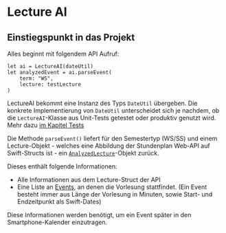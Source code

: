 # Lecture AI

## Einstiegspunkt in das Projekt

Alles beginnt mit folgendem API Aufruf:

```
let ai = LectureAI(dateUtil)
let analyzedEvent = ai.parseEvent(
    term: "WS", 
    lecture: testLecture
)
```

LectureAI bekommt eine Instanz des Typs `DateUtil` übergeben. 
Die konkrete Implementierung von `DateUtil` unterscheidet sich je nachdem, 
ob die `LectureAI`-Klasse aus Unit-Tests getestet oder produktiv genutzt wird.
Mehr dazu [im Kapitel Tests](Tests.md)  

Die Methode `parseEvent()` liefert für den Semestertyp (WS/SS) 
und einem Lecture-Objekt - welches eine Abbildung der Stundenplan Web-API auf Swift-Structs ist -
ein [`AnalyzedLecture`](../Sources/LectureAI/Models/AnalyzedLecture.swift)-Objekt zurück.

Dieses enthält folgende Informationen:
* Alle Informationen aus dem Lecture-Struct der API
* Eine Liste an [Events](../Sources/LectureAI/Models/AnalyzedLecture.swift), an denen die Vorlesung stattfindet.
  (Ein Event besteht immer aus Länge der Vorlesung in Minuten, sowie Start- und Endzeitpunkt als Swift-Dates)

Diese Informationen werden benötigt, um ein Event später in den Smartphone-Kalender einzutragen.